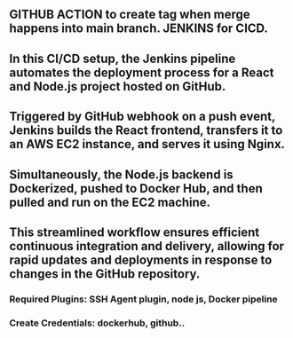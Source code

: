 ## GITHUB ACTION to create tag when merge happens into main branch. JENKINS for CICD.
## In this CI/CD setup, the Jenkins pipeline automates the deployment process for a React and Node.js project hosted on GitHub.
## Triggered by GitHub webhook on a push event, Jenkins builds the React frontend, transfers it to an AWS EC2 instance, and serves it using Nginx.
## Simultaneously, the Node.js backend is Dockerized, pushed to Docker Hub, and then pulled and run on the EC2 machine. 
## This streamlined workflow ensures efficient continuous integration and delivery, allowing for rapid updates and deployments in response to changes in the GitHub repository.

### Required Plugins: SSH Agent plugin, node js, Docker pipeline
### Create Credentials: dockerhub, github..

